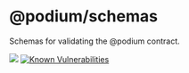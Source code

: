 # @podium/schemas

Schemas for validating the @podium contract.

![](https://github.com/podium-lib/schemas/workflows/.github/workflows/test.yml/badge.svg)
[![Known Vulnerabilities](https://snyk.io/test/github/podium-lib/schemas/badge.svg)](https://snyk.io/test/github/podium-lib/schemas)

